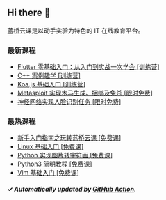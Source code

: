 ## Hi there 👋

蓝桥云课是以动手实验为特色的 IT 在线教育平台。

### 最新课程

<!-- LATEST:START -->
- [Flutter 零基础入门：从入门到实战一次学会 [训练营]](https://www.lanqiao.cn/courses/2984/)
- [C++ 案例趣学 [训练营]](https://www.lanqiao.cn/courses/9292/)
- [Koa.js 基础入门 [训练营]](https://www.lanqiao.cn/courses/5000/)
- [Metasploit 实现木马生成、捆绑及免杀 [限时免费]](https://www.lanqiao.cn/courses/715/)
- [神经网络实现人脸识别任务 [限时免费]](https://www.lanqiao.cn/courses/707/)
<!-- LATEST:END -->

### 最热课程

<!-- HOTEST:START -->
- [新手入门指南之玩转蓝桥云课 [免费课]](https://www.lanqiao.cn/courses/63/)
- [Linux 基础入门 [免费课]](https://www.lanqiao.cn/courses/1/)
- [Python 实现图片转字符画 [免费课]](https://www.lanqiao.cn/courses/370/)
- [Python3 简明教程 [免费课]](https://www.lanqiao.cn/courses/596/)
- [Vim 基础入门 [免费课]](https://www.lanqiao.cn/courses/2/)
<!-- HOTEST:END -->

##### ✓ Automatically updated by [GitHub Action](https://github.com/lanqiao-courses/.github/actions/workflows/update.yml).
